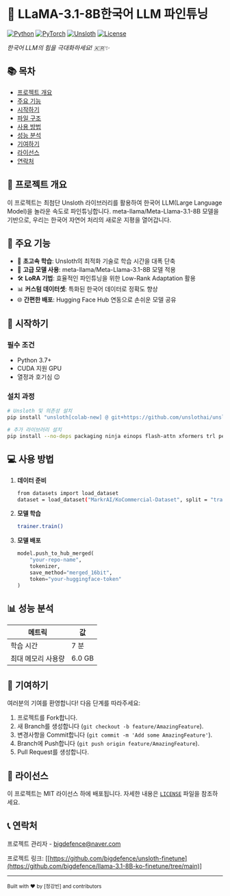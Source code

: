 # 🚀 LLaMA-3.1-8B한국어 LLM 파인튜닝 

[![Python](https://img.shields.io/badge/Python-3.7%2B-blue)](https://www.python.org/)
[![PyTorch](https://img.shields.io/badge/PyTorch-2.2.1%2B-red)](https://pytorch.org/)
[![Unsloth](https://img.shields.io/badge/Unsloth-Latest-green)](https://github.com/unslothai/unsloth)
[![License](https://img.shields.io/badge/License-MIT-yellow)](LICENSE)

*한국어 LLM의 힘을 극대화하세요! 🇰🇷✨*


## 📚 목차
- [프로젝트 개요](#-프로젝트-개요)
- [주요 기능](#-주요-기능)
- [시작하기](#-시작하기)
- [파일 구조](#-파일-구조)
- [사용 방법](#-사용-방법)
- [성능 분석](#-성능-분석)
- [기여하기](#-기여하기)
- [라이선스](#-라이선스)
- [연락처](#-연락처)

## 🌟 프로젝트 개요

이 프로젝트는 최첨단 Unsloth 라이브러리를 활용하여 한국어 LLM(Large Language Model)을 놀라운 속도로 파인튜닝합니다. meta-llama/Meta-Llama-3.1-8B 모델을 기반으로, 우리는 한국어 자연어 처리의 새로운 지평을 열어갑니다.

## 🎯 주요 기능

- 🚄 **초고속 학습**: Unsloth의 최적화 기술로 학습 시간을 대폭 단축
- 🧠 **고급 모델 사용**: meta-llama/Meta-Llama-3.1-8B 모델 적용
- 🛠 **LoRA 기법**: 효율적인 파인튜닝을 위한 Low-Rank Adaptation 활용
- 📊 **커스텀 데이터셋**: 특화된 한국어 데이터로 정확도 향상
- 🌐 **간편한 배포**: Hugging Face Hub 연동으로 손쉬운 모델 공유

## 🚀 시작하기

### 필수 조건

- Python 3.7+
- CUDA 지원 GPU
- 열정과 호기심 😉

### 설치 과정

```bash
# Unsloth 및 의존성 설치
pip install "unsloth[colab-new] @ git+https://github.com/unslothai/unsloth.git"

# 추가 라이브러리 설치
pip install --no-deps packaging ninja einops flash-attn xformers trl peft accelerate bitsandbytes
```

## 💻 사용 방법

1. **데이터 준비**
   ```bash
   from datasets import load_dataset
   dataset = load_dataset("MarkrAI/KoCommercial-Dataset", split = "train")
   ```

2. **모델 학습**
   ```bash
   trainer.train()
   ```

3. **모델 배포**
   ```python
   model.push_to_hub_merged(
       "your-repo-name",
       tokenizer,
       save_method="merged_16bit",
       token="your-huggingface-token"
   )
   ```

## 📊 성능 분석

| 메트릭 | 값 |
|--------|------|
| 학습 시간 | 7 분 |
| 최대 메모리 사용량 | 6.0 GB |


## 🤝 기여하기

여러분의 기여를 환영합니다! 다음 단계를 따라주세요:

1. 프로젝트를 Fork합니다.
2. 새 Branch를 생성합니다 (`git checkout -b feature/AmazingFeature`).
3. 변경사항을 Commit합니다 (`git commit -m 'Add some AmazingFeature'`).
4. Branch에 Push합니다 (`git push origin feature/AmazingFeature`).
5. Pull Request를 생성합니다.

## 📜 라이선스

이 프로젝트는 MIT 라이선스 하에 배포됩니다. 자세한 내용은 [`LICENSE`](LICENSE) 파일을 참조하세요.

## 📞 연락처

프로젝트 관리자 - bigdefence@naver.com

프로젝트 링크: [[https://github.com/bigdefence/unsloth-finetune](https://github.com/bigdefence/llama-3.1-8B-ko-finetune/tree/main)]

---

  <sub>Built with ❤️ by [정강빈] and contributors</sub>

